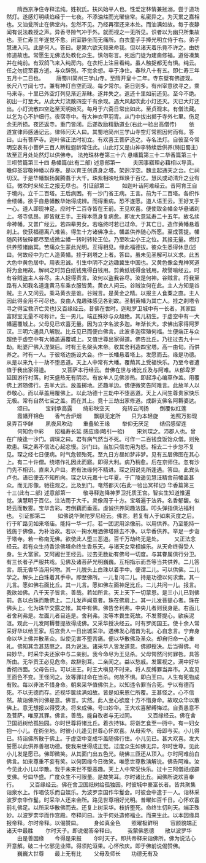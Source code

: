 <!-- { "loadSidebar": true } -->
　　隋西京净住寺释法纯。姓祝氏。扶风始平人也。性爱定林情兼拯溺。尝于道场然灯。遂感灯明续焰经于一七夜。不添油炷而光曜倍常。私密异之。为灭累之嘉相也。又油瓮所止在佛堂内。忽然不见。乃经再宿还来本处。而油满如故。每于夜静闻有说法教授之声。异香寻隙气冲于外。就而视之一无所见。识者以为幽只所集故也。至仁寿三年遂觉不愈。闭室静坐而无痛所。白衣童子手捧光明立侍于右。弟子慧进入问。此是何人。答曰。是第六欲天频来命我。但以诸天着乐竟不许之。由妨修道故也。常愿生无佛法处教化众生。慎勿彰言。死后门徒为建斋修福。道俗凑集并在纯前。有双鸽飞来入纯房内。在衣桁上注目看纯。虽人触捉都无有惧。纯云。任之勿捉至暮方逝。与众辞别。不觉余想。卒于净住。春秋八十有五。即仁寿三年五月十二日也。
　　唐蜀川简州三学山寺。至隋开皇十二年。寺东壁有佛迹现。长尺八寸阔七寸。兼有神灯自空而现。每夕常尔。斋日则多。有州宰意欲寻之。乘马来寺。十里已外空灯列见渐近渐昧。遂并失之。返还十里如前还见。至今不绝。初出一灯至大。从此大灯流散四空千有余现。遇大风起吹此小灯还灭。灭已大灯还出。小灯流散四空迄至天明始灭。每月于六斋日常出如此。至贞观末。有僧法藏。以乞为心不护细行。夜宿寺中。有大神衣甲羽胄。从门中拔出掷于寺外七里。伤足余无所损。夜还返寺。重门皆闭。后遂改励精勤道业(右此一验出高僧传)
　　依道宣律师感通记云。律师问天人曰。其蜀地简州三学山寺空灯常照因何而有。答曰。山有菩萨寺。迦叶佛正法时初立。有欢喜王菩萨造之。寺名法灯。自彼至今常明空表有小菩萨三百人断粒遐龄常住此。山此灯又是山神李特续后供养(特旧蜀主)故至正月处处然灯以供佛寺。
法苑珠林卷第三十六
悬幡篇第三十二华香篇第三十三呗赞篇第三十四
悬幡篇(此有二部)
述意部第一
　　夫因事寤理必藉相以导真。瞻仰圣容敬神幡以荐奉。是以育王创遗身之塔。架迥浮空。魏主起通天之台。仁祠切汉。于是华幡飘扬冀腾翥于大千。珠紫相映吐辉焕于百亿。慧风或动清升之业有征。微吹时来轮王之报无尽也。
引证部第二
　　如迦叶诘阿难经云。昔阿育王自于境内。立千二百塔。王后病困。有一沙门省王病。王言。前为千二百塔。各织作金缕幡。欲手自悬幡散华始得成辨。而得重病。恐不遂愿。道人语王云。王好叉手一心。道人即现神足。应时千二百寺皆在王前。王见欢喜。便使取金幡金华悬诸刹上。塔寺低昂。即皆就王手。王得本愿身复病愈。即发大意延寿二十五年。故名续命神幡。又普广经云。若四辈男女。若临终时若已过命。于其亡日。造作黄幡悬着刹上。使获福德离八难苦。得生十方诸佛净土。幡盖供养随心所愿。至成菩提。幡随风转破碎都尽至成微尘幡一转时转轮王位。乃至吹尘小王之位。其报无量。燃灯供养照诸幽冥。苦痛众生蒙此光明。互得相见。缘此福德拔。彼众生悉得休息(述曰。何故经中为亡人造黄幡。挂于刹塔之上者。答曰。虽未见圣解可以义求。此五大色中黄色居中。用表忠诚。引生中阴不之边趣冀生中国也。又黄色像金鬼神冥道将为金用故。解祠之时剪白纸钱鬼得白钱用。剪黄纸钱得金钱用。故譬喻经云。时有谷贼盗主人谷尽。主人捉得责言。汝何以盗我谷尽。汝是何神。谷贼言。将我至路有人知我名道逢黄马车乘衣服皆黄。黄衣人问云。谷贼汝何在此。主人方知是谷贼。主人又问云。乘马黄衣是谁。谷贼言。是黄金之精。以报主人食粟之直。主人因此得金用不可尽也。良由人鬼趣殊感见各别故。圣制黄幡为其亡人。挂之刹塔令寻之得宝救济亡灵也)又百缘经云。昔佛在世时。迦毗罗卫城中有一长者。其家巨富财宝无量不可称计。生一男儿。端正殊妙与众超绝。其儿初生。于虚空中有一大幡遍覆城上。父母见已欢喜无量。因为立字名波多迦。年渐长大。求佛出家得阿罗汉。三明六通具八解脱。比丘见已而便白佛言。此波多迦宿殖何福。生便端正与众超绝于虚空中有大幡盖遍覆城上。又值世尊出家得道。佛告比丘。乃往过去九十一劫。毗婆尸佛入涅槃后。时有王名槃头末帝。收其舍利造四宝塔。高一由旬。而供养之。时有一人。于彼塔边施设大会。作一长幡悬着塔上。发愿而去。缘是功德。从是以来九十一劫不堕恶道。天上人中常有大幡。覆荫其上受福快乐。乃至今者遭值于我出家得道。
　　又菩萨本行经云。昔佛在世与诸比丘及与阿难。从郁卑罗延国游行村落。时天盛热无有阴凉。有放羊人见佛涉热。即起净心编草作盖。用覆佛上游随佛行。去羊大远。放盖掷地。还趣羊边。佛便微笑告阿难言。此放羊人以恭敬心。而以草盖用覆佛上。以此功德十三劫中不堕恶道。天上人间生尊贵家快乐无极。常有自然七宝之盖。而在其上。竟十三劫出家修道。成辟支佛名阿耨婆达。
　　颂曰。
　　宝刹承高露　　绮彩映空天
　　宛转云间扬　　倒覆似红莲
　　霞幡开锦色　　香气合炉烟
　　飘飖无定所　　只为本轻旋
　　池照万影现　　泉弄百华鲜
　　夙夜风吹动　　重叠轮王缘
　　举仰无厌足　　结侣感留连
　　何知色中彩　　招福寿长延
感应缘(略引一验)
　　宋刘琛之。沛郡人也。曾在广陵逢一沙门。谓琛之曰。君有病气然当不死。可作一二百钱食饭饴众僧。则免欺患。琛之素不信法心起忿慢。沙门曰。当加只信勿用为怒。相去二十步忽不复见。琛之经七日便病。时气危顿殆死。至九日方昼如梦非梦。见有五层佛图在其心上。有二十许僧。绕塔作礼因此而寤。即得大利。病乃稍愈。后在京师住。忽有沙门先不相识。直来入户曰。君有法缘何不精进。琛之因说先所逢遇。答曰。此宾头卢也。语已便去不知所向。琛之以元嘉十七年夏。于广陵遥见慧汪精舍前幡盖甚众。而无形像。驰往观之。比及到门。奄然都灭(右此一验出冥祥记)
华香篇第三十三(此有二部)
述意部第一
　　敬寻释迦降神罗卫托质王宫。智实生知道惟遍觉。演慧明于百亿。注法雨于大千。灵像周于十方。宝塔遍于法界。名香郁馥。似轻云而散雾。宝华含彩。若倒藕而垂莲。虔诚供养同趣法筵。叩头弹指俱沾福利也。
引证部第二
　　如佛说华聚陀罗尼经云。佛言。若复有人于如来灭度之后。行于旷路见如来塔庙。能持一华一灯。若一团泥用涂像前。以用供养。乃至能持一钱施于佛像。为补治故。若以一掬水用洒佛塔除去不净。以华香供养。举足一步诣于塔寺。若一称南无佛。欲使此人堕三恶道。百千万劫终无是处。
　　又正法念经云。若有众生持香涂佛塔命终生香乐天。与诸天女常相娱乐。从天命终得受人身。生大富家。又阿阇世王经云。过去无数劫有佛号一切度。与其眷属俱行分卫。有三长者子严服共戏。见佛及诸菩萨光明巍巍。互相指示而吾等当共供养。二儿答言。既无香华当用何物。其一儿脱头上白珠以着手中。便谓二儿。可以供佛。二儿学之。解头上白珠着其手中。即至佛所。一儿复问二儿。持是功德以何求索。其一儿言。愿如佛右面比丘。其一儿言。愿如佛左面神足比丘。二儿共问一儿。报言。我欲如佛。八千天子皆言。善哉。若如所言。天上天下一切蒙恩。是三小儿已到佛前。各以白珠而散佛上。二儿发声闻意者。珠在佛肩上。其一儿发菩提心者。珠在佛头上。化为珠华交露之帐。其中有佛。佛告舍利弗。中央儿者则我身是。右面儿者舍利弗是。左面儿者目连是。舍利弗。汝等本畏生死故。不发菩提心。欲疾泥洹。观此一儿发阿耨菩提故得成佛。又采华授决经云。时有罗阅国王。使十余人常采好华以给王家。后宫贵人一日出城采华。遇佛发心稽首为礼。心自念言。宁弃身命以华上佛并散圣众。纵使见害不堕苦痛。便以华散佛及圣众。却自归命一心重礼。佛知其念甚慈愍之。具为说法。诸采华人皆发道意。佛即授决。后当得佛。号曰妙华。时采华夫还家中与二亲别。我今命尽为王见杀。父母愕然问何罪咎。具答所由。无华贡王必见危命。故辞别耳。二亲闻之。益以愁戚。发箧视之。满中好华香彻四面。父母告曰。可以进王。时王大嗔见不时来。将人反缚罪当弃市。入宫见王面色不变。王怪问之。汝等罪过命在当杀。何故不惧。即白王曰。人生有死物成有败。每以非法不惜身命。朝来采华值佛供上。以知违令罪当合死。宁以有德而死。不以无德而存。还视华箧续满如故。皆是如来恩仁所覆。王甚怪之。心不信然。故诣佛所问佛是意。佛言。实然。此人至心欲度十方不惜身命。故取众华以散佛上。意无想报以得受决。将来成佛。号曰妙华。王大欢喜解缚悔过。自责愚意不及菩萨。唯原其罪。佛言。善哉。能自改者与无过同。
　　又百缘经云。佛在舍卫国祇树给孤独园。尔时世尊将诸比丘。着衣持钵。将诣乞食至一衖中。有一妇女抱一小儿。在衖坐地。时彼小儿逢见世尊心怀欢喜。从母索华。母即与买。小儿得已。持诣佛所散于佛上。于虚空中变成华盖随佛行住。小儿见已。甚大欢喜。发大誓愿以此供养善根功德。使我来世得成正觉。过度众生如佛无异。尔时世尊。见此小儿发是愿已。佛即微笑。从其面门出五色光。绕佛三匝还从顶入。尔时阿难前白佛言。如来尊重不妄有笑。以何因缘今日微笑。唯愿世尊敷演解说。佛告阿难。汝今见此小儿以华散。我于未来世不堕恶趣。天上人中常受快乐。过十三阿僧祇成辟支佛。号曰华盛。广度众生不可限量。是故笑耳。尔时诸比丘。闻佛所说欢喜奉行。
　　又百缘经云。佛在舍卫国祇树给孤独园。时彼城中豪富长者。皆共聚集诣泉水上。作唱伎乐而自娱乐。为波罗柰国作华鬘会。时彼会中遣于一人。诣林采波罗柰华作鬘。时采华人还来会所。路见世尊相好光明。普曜如百千日。心怀欢喜前礼佛足。以所采华散佛而去。还复上树采华。枝折堕死。命终生忉利天。端正殊妙。以波罗柰华而作宫殿。帝释问曰。汝于何处造修福业。而来生此。以本因缘具报帝释。尔时帝释。以偈赞曰。
　　身如真金色　　照曜极鲜明
　　容颜貌端正　　诸天中最胜
　　尔时天子。即说偈答帝释曰。
　　我蒙佛恩德　　散以波罗华
　　由是善因缘　　今得是果报
　　尔时天子。即共帝释来诣佛所。佛为说法心开意解。破二十亿邪见业障。得须陀洹果。心怀欣庆。即于佛前说偈赞佛。
　　巍巍大世尊　　最上无有比
　　父母及师长　　功德无有及
